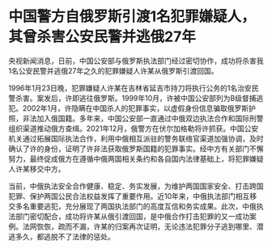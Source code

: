 # 中国警方自俄罗斯引渡1名犯罪嫌疑人，其曾杀害公安民警并逃俄27年

央视新闻消息，日前，中国公安部与俄罗斯执法部门经过密切协作，成功将杀害我1名公安民警并逃俄27年之久的犯罪嫌疑人许某从俄罗斯引渡回国。

1996年1月23日晚，犯罪嫌疑人许某在吉林省延吉市持刀将执行公务的1名治安民警杀害。案发后，许即逃往俄罗斯。1999年10月，许被中国公安部列为B级督捕逃犯。2002年1月，许隐瞒在中国杀人的犯罪事实，以虚假身份信息骗取俄罗斯护照，非法加入俄国籍。多年来，中国公安部一直通过中俄双边执法合作和国际刑警组织渠道推动俄方查缉。2021年12月，俄警方在伏尔加格勒将许抓获。中国公安机关通过拓展国际执法合作，利用中俄相互派驻的警务联络官渠道加强协调，及时确认了许的身份，证明了许非法获取俄罗斯国籍的犯罪事实。经中方有关部门不懈努力，最终促成俄方在遵循中俄两国相关条约和各自国内法律基础上，将犯罪嫌疑人许某移交中方。

当前，中俄执法安全合作健康、稳定、务实发展，为维护两国国家安全、打击跨国犯罪、保护两国公民合法权益发挥了重要作用。近10年来，中俄执法部门相互移交多名重要逃犯，充分展现了两国执法部门的高度互信和务实成果。此次，中俄执法部门密切配合，成功将许某从俄引渡回国，是中俄合作打击犯罪的又一成功案例。法网恢恢，疏而不漏，许某的归案再次证明，无论违法犯罪分子逃到哪里、潜逃多久，都逃脱不了法律的惩处。

